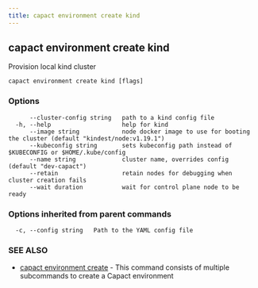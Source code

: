 ```yaml
---
title: capact environment create kind
---
```


## capact environment create kind

Provision local kind cluster

```
capact environment create kind [flags]
```

### Options

```
      --cluster-config string   path to a kind config file
  -h, --help                    help for kind
      --image string            node docker image to use for booting the cluster (default "kindest/node:v1.19.1")
      --kubeconfig string       sets kubeconfig path instead of $KUBECONFIG or $HOME/.kube/config
      --name string             cluster name, overrides config (default "dev-capact")
      --retain                  retain nodes for debugging when cluster creation fails
      --wait duration           wait for control plane node to be ready
```

### Options inherited from parent commands

```
  -c, --config string   Path to the YAML config file
```

### SEE ALSO

* [capact environment create](capact_environment_create.md)	 - This command consists of multiple subcommands to create a Capact environment

